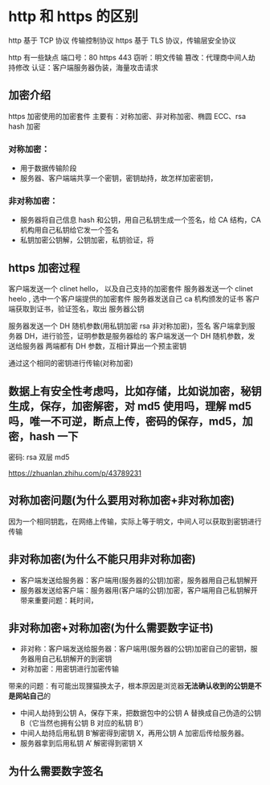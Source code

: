 # http 和 https 的区别

http 基于 TCP 协议 传输控制协议
https 基于 TLS 协议，传输层安全协议

http 有一些缺点
端口号：80 https 443
窃听：明文传输
篡改：代理商中间人劫持修改
认证：客户端服务器伪装，海量攻击请求

## 加密介绍

https 加密使用的加密套件
主要有：对称加密、非对称加密、椭圆 ECC、rsa hash 加密

### 对称加密：

- 用于数据传输阶段
- 服务器、客户端端共享一个密钥，密钥劫持，故怎样加密密钥，

### 非对称加密：

- 服务器将自己信息 hash 和公钥，用自己私钥生成一个签名，给 CA 结构，CA 机构用自己私钥给它发一个签名
- 私钥加密公钥解，公钥加密，私钥验证，将

## https 加密过程

客户端发送一个 clinet hello， 以及自己支持的加密套件
服务器发送一个 clinet heelo , 选中一个客户端提供的加密套件
服务器发送自己 ca 机构颁发的证书
客户端获取到证书，验证签名，取出 服务器公钥

服务器发送一个 DH 随机参数(用私钥加密 rsa 非对称加密)，签名
客户端拿到服务器 DH，进行验签，证明参数是服务器给的
客户端发送一个 DH 随机参数，发送给服务器
两端都有 DH 参数，互相计算出一个预主密钥

通过这个相同的密钥进行传输(对称加密)

## 数据上有安全性考虑吗，比如存储，比如说加密，秘钥生成，保存，加密解密，对 md5 使用吗，理解 md5 吗，唯一不可逆，断点上传，密码的保存，md5，加密，hash 一下

密码: rsa 双层 md5

https://zhuanlan.zhihu.com/p/43789231

## 对称加密问题(为什么要用对称加密+非对称加密)

因为一个相同钥匙，在网络上传输，实际上等于明文，中间人可以获取到密钥进行传输

## 非对称加密(为什么不能只用非对称加密)

- 客户端发送给服务器：客户端用(服务器的公钥)加密，服务器用自己私钥解开
- 服务器发送给客户端：服务器用(客户端的公钥)加密，客户端用自己私钥解开
  带来重要问题：耗时间，

## 非对称加密+对称加密(为什么需要数字证书)

- 非对称：客户端发送给服务器：客户端用(服务器的公钥)加密自己的密钥，服务器用自己私钥解开的到密钥
- 对称加密：用密钥进行加密传输

带来的问题：有可能出现狸猫换太子，根本原因是浏览器**无法确认收到的公钥是不是网站自己**的

- 中间人劫持到公钥 A，保存下来，把数据包中的公钥 A 替换成自己伪造的公钥 B（它当然也拥有公钥 B 对应的私钥 B’）
- 中间人劫持后用私钥 B’解密得到密钥 X，再用公钥 A 加密后传给服务器。
- 服务器拿到后用私钥 A’ 解密得到密钥 X

## 为什么需要数字签名
